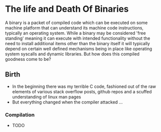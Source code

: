 # The life and Death Of Binaries

A binary is a packet of compiled code which can be executed on some machine platform that can understand its machine code instructions, typically an operating system. While a binary may be considered 'free standing' meaning it can execute with intended functionality without the need to install additional items other than the binary itself it will typically depend on certain well defined mechanisms being in place like operating system syscalls and dynamic libraries. But how does this compiled goodness come to be?


## Birth

+ In the beginning there was my terrible C code, fashioned out of the raw elements of various stack overflow posts, github repos and a scuffed understanding of linux man pages
+ But everything changed when the compiler attacked ...

### Compilation

+ TODO